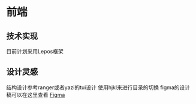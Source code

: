 # 前端

## 技术实现
目前计划采用Lepos框架

## 设计灵感
结构设计参考ranger或者yazi的tui设计
使用hjkl来进行目录的切换
figma的设计稿可以在这里查看 [Figma](https://www.figma.com/design/8KmXZOFKxiYKAJgizWsDfz/Prototype?m=auto&t=eWtWX2qXGAucgd9u-1)

